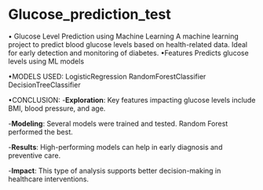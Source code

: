 # Glucose_prediction_test
• Glucose Level Prediction using Machine Learning
A machine learning project to predict blood glucose levels based on health-related data. Ideal for early detection and monitoring of diabetes.
•Features
Predicts glucose levels using ML models

•MODELS USED:
LogisticRegression
RandomForestClassifier
DecisionTreeClassifier

•CONCLUSION:
-**Exploration**: Key features impacting glucose levels include BMI, blood pressure, and age.

-**Modeling**: Several models were trained and tested. Random Forest performed the best.

-**Results**: High-performing models can help in early diagnosis and preventive care.

-**Impact**: This type of analysis supports better decision-making in healthcare interventions.


